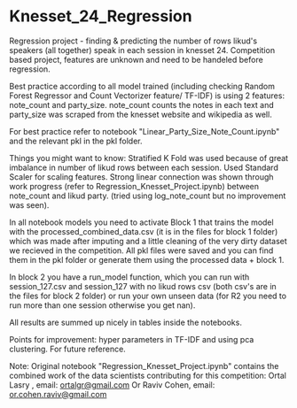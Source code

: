 # Knesset_24_Regression
Regression project - finding &amp; predicting the number of rows likud's speakers (all together) speak in each session in knesset 24. Competition based project, features are unknown and need to be handeled before regression.

Best practice according to all model trained (including checking Random Forest Regressor and Count Vectorizer feature/ TF-IDF) is using 2 features: note_count and party_size. note_count counts the notes in each text and party_size was scraped from the knesset website and wikipedia as well.

For best practice refer to notebook "Linear_Party_Size_Note_Count.ipynb" and the relevant pkl in the pkl folder.

Things you might want to know:
Stratified K Fold was used because of great imbalance in number of likud rows between each session.
Used Standard Scaler for scaling features.
Strong linear connection was shown through work progress (refer to Regression_Knesset_Project.ipynb) between note_count and likud party. (tried using log_note_count but no improvement was seen).

In all notebook models you need to activate Block 1 that trains the model with the processed_combined_data.csv (it is in the files for block 1 folder) which was made after imputing and a little cleaning of the very dirty dataset we recieved in the competition. All pkl files were saved and you can find them in the pkl folder or generate them using the processed data + block 1.

In block 2 you have a run_model function, which you can run with session_127.csv and session_127 with no likud rows csv (both csv's are in the files for block 2 folder) or run your own unseen data (for R2 you need to run more than one session otherwise you get nan).

All results are summed up nicely in tables inside the notebooks.

Points for improvement: hyper parameters in TF-IDF and using pca clustering. For future reference.

Note: Original notebook "Regression_Knesset_Project.ipynb" contains the combined work of the data scientists contributing for this competition:
Ortal Lasry , email: ortalgr@gmail.com
Or Raviv Cohen, email: or.cohen.raviv@gmail.com

